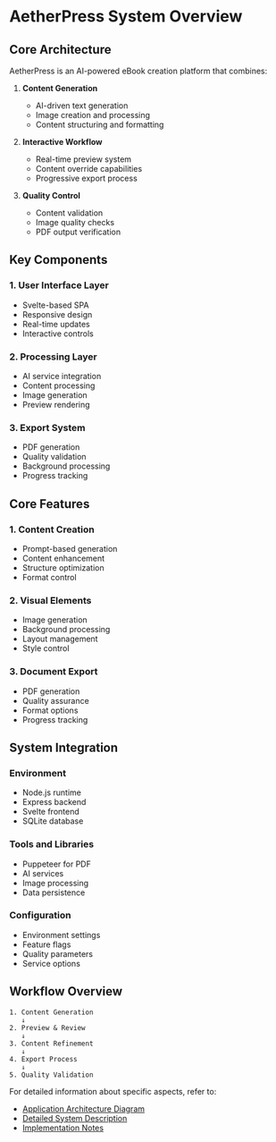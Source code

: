 # AetherPress System Overview

## Core Architecture

AetherPress is an AI-powered eBook creation platform that combines:

1. **Content Generation**

   - AI-driven text generation
   - Image creation and processing
   - Content structuring and formatting

2. **Interactive Workflow**

   - Real-time preview system
   - Content override capabilities
   - Progressive export process

3. **Quality Control**
   - Content validation
   - Image quality checks
   - PDF output verification

## Key Components

### 1. User Interface Layer

- Svelte-based SPA
- Responsive design
- Real-time updates
- Interactive controls

### 2. Processing Layer

- AI service integration
- Content processing
- Image generation
- Preview rendering

### 3. Export System

- PDF generation
- Quality validation
- Background processing
- Progress tracking

## Core Features

### 1. Content Creation

- Prompt-based generation
- Content enhancement
- Structure optimization
- Format control

### 2. Visual Elements

- Image generation
- Background processing
- Layout management
- Style control

### 3. Document Export

- PDF generation
- Quality assurance
- Format options
- Progress tracking

## System Integration

### Environment

- Node.js runtime
- Express backend
- Svelte frontend
- SQLite database

### Tools and Libraries

- Puppeteer for PDF
- AI services
- Image processing
- Data persistence

### Configuration

- Environment settings
- Feature flags
- Quality parameters
- Service options

## Workflow Overview

```
1. Content Generation
   ↓
2. Preview & Review
   ↓
3. Content Refinement
   ↓
4. Export Process
   ↓
5. Quality Validation
```

For detailed information about specific aspects, refer to:

- [Application Architecture Diagram](AETHER_DIAGRAM.md)
- [Detailed System Description](AETHER_DETAILS.md)
- [Implementation Notes](AETHER_IMPLEMENTATION.md)
